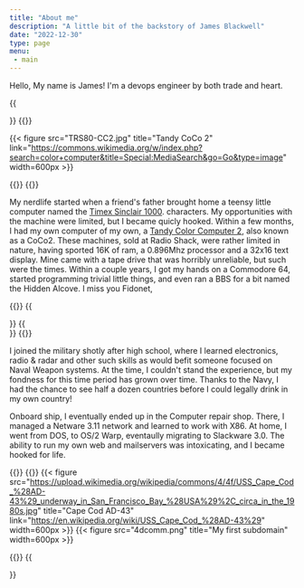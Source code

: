 ```yaml
---
title: "About me"
description: "A little bit of the backstory of James Blackwell"
date: "2022-12-30"
type: page
menu:
 - main
---
```


Hello, My name is James! I'm a devops engineer by both trade and heart.  
 
{{<section>}}
{{<column>}}

{{< figure src="TRS80-CC2.jpg" title="Tandy CoCo 2"
link="https://commons.wikimedia.org/w/index.php?search=color+computer&title=Special:MediaSearch&go=Go&type=image"
width=600px >}}

{{</column>}}
{{<column>}}

My nerdlife started when a friend's father brought home a teensy little
computer named the [Timex Sinclair
1000](https://en.wikipedia.org/wiki/Timex_Sinclair_1000).  characters. My
opportunities with the machine were limited, but I became quicly hooked. Within
a few months, I had my own computer of my own, a [Tandy Color Computer
2](https://www.youtube.com/watch?v=UIdJqM63A6k&ab_channel=NewsmakersTech), also
known as a CoCo2. These machines, sold at Radio Shack, were rather limited in
nature, having sported 16K of ram, a 0.896Mhz processor and a 32x16 text
display.  Mine came with a tape drive that was horribly unreliable, but such
were the times.  Within a couple years, I got my hands on a Commodore 64,
started programming trivial little things, and even ran a BBS for a bit named
the Hidden Alcove. I miss you Fidonet,

{{</column>}}
{{</section>}}
{{<section>}}
{{<column>}}

I joined the military shotly after high school, where I learned electronics,
radio & radar and other such skills as would befit someone focused on Naval
Weapon systems. At the time, I couldn't stand the experience, but my fondness
for this time period has grown over time. Thanks to the Navy, I had the chance
to see half a dozen countries before I could legally drink in my own country!

Onboard ship, I eventually ended up in the Computer repair shop. There, I managed
a Netware 3.11 network and learned to work with X86. At home, I went from DOS, 
to OS/2 Warp, eventaully migrating to Slackware 3.0. The ability to run my own
web and mailservers was intoxicating, and I became hooked for life.

{{</column>}}
{{<column>}}
{{< figure src="https://upload.wikimedia.org/wikipedia/commons/4/4f/USS_Cape_Cod_%28AD-43%29_underway_in_San_Francisco_Bay_%28USA%29%2C_circa_in_the_1980s.jpg" title="Cape Cod AD-43"
link="https://en.wikipedia.org/wiki/USS_Cape_Cod_%28AD-43%29" width=600px >}}
{{< figure src="4dcomm.png" title="My first subdomain" width=600px >}}

{{</column>}}
{{</section>}}



